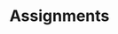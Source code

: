 ---
# Feel free to add content and custom Front Matter to this file.
# To modify the layout, see https://jekyllrb.com/docs/themes/#overriding-theme-defaults

title: Assignments
layout: assignments
---